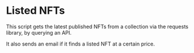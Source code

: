 # Listed NFTs

This script gets the latest published NFTs from a collection via the requests library, by querying an API.

It also sends an email if it finds a listed NFT at a certain price.
